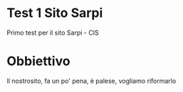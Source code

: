 # Test 1 Sito Sarpi
 Primo test per il sito Sarpi - CIS

# Obbiettivo
 Il nostrosito, fa un po' pena, è palese, vogliamo riformarlo 

